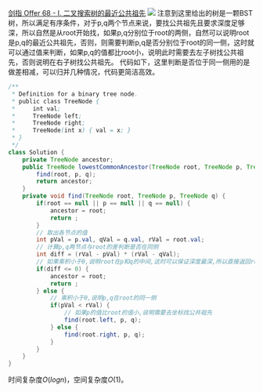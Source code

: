 [剑指 Offer 68 - I. 二叉搜索树的最近公共祖先](https://leetcode-cn.com/problems/er-cha-sou-suo-shu-de-zui-jin-gong-gong-zu-xian-lcof/)
![](https://img2022.cnblogs.com/blog/2272548/202202/2272548-20220202224948471-2139306337.png)
注意到这里给出的树是一颗BST树，所以满足有序条件，对于p,q两个节点来说，要找公共祖先且要求深度足够深，所以自然是从root开始找，如果p,q分别位于root的两侧，自然可以说明root是p,q的最近公共祖先，否则，则需要判断p,q是否分别位于root的同一侧，这时就可以通过值来判断，如果p,q的值都比root小，说明此时需要去左子树找公共祖先，否则说明在右子树找公共祖先。
代码如下，这里判断是否位于同一侧用的是做差相减，可以归并几种情况，代码更简洁高效。
```java
/**
 * Definition for a binary tree node.
 * public class TreeNode {
 *     int val;
 *     TreeNode left;
 *     TreeNode right;
 *     TreeNode(int x) { val = x; }
 * }
 */
class Solution {
    private TreeNode ancestor;
    public TreeNode lowestCommonAncestor(TreeNode root, TreeNode p, TreeNode q) {
        find(root, p, q);
        return ancestor;
    }
    private void find(TreeNode root, TreeNode p, TreeNode q) {
        if(root == null || p == null || q == null) {
            ancestor = root;
            return ;
        }
        // 取出各节点的值
        int pVal = p.val, qVal = q.val, rVal = root.val;
        // 计算p,q两节点与root的差判断是否在同侧
        int diff = (rVal - pVal) * (rVal - qVal);
        // 如果乘积小于0,说明root在p和q的中间,这时可以保证深度最深,所以直接返回root
        if(diff <= 0) {
            ancestor = root;
            return ;
        } else {
            // 乘积小于0,说明p,q在root的同一侧
            if(pVal < rVal) {
                // 如果p的值比root的值小,说明需要去坐标找公共祖先
                find(root.left, p, q);
            } else {
                find(root.right, p, q);
            }
        }
    }
}
```
时间复杂度$O(logn)$，空间复杂度$O(1)$。